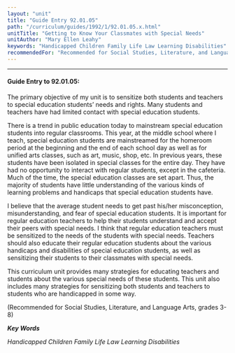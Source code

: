 ```yaml
---
layout: "unit"
title: "Guide Entry 92.01.05"
path: "/curriculum/guides/1992/1/92.01.05.x.html"
unitTitle: "Getting to Know Your Classmates with Special Needs"
unitAuthor: "Mary Ellen Leahy"
keywords: "Handicapped Children Family Life Law Learning Disabilities"
recommendedFor: "Recommended for Social Studies, Literature, and Language Arts, grades 3-8"
---
```

<body>
<hr/>
<h4>
Guide Entry to 92.01.05:
</h4>
The primary objective of my unit is to sensitize both students and teachers to special education students’ needs and rights. Many students and teachers have had limited contact with special education students.
<p>
There is a trend in public education today to mainstream special education students into regular classrooms. This year, at the middle school where I teach, special education students are mainstreamed for the homeroom period at the beginning and the end of each school day as well as for unified arts classes, such as art, music, shop, etc. In previous years, these students have been isolated in special classes for the entire day. They have had no opportunity to interact with regular students, except in the cafeteria. Much of the time, the special education classes are set apart. Thus, the majority of students have little understanding of the various kinds of learning problems and handicaps that special education students have.
</p>
<p>
I believe that the average student needs to get past his/her misconception, misunderstanding, and fear of special education students. It is important for regular education teachers to help their students understand and accept their peers with special needs. I think that regular education teachers must be sensitized to the needs of the students with special needs. Teachers should also educate their regular education students about the various handicaps and disabilities of special education students, as well as sensitizing their students to their classmates with special needs.
</p>
<p>
This curriculum unit provides many strategies for educating teachers and students about the various special needs of these students. This unit also includes many strategies for sensitizing both students and teachers to students who are handicapped in some way.
</p>
<p>
(Recommended for Social Studies, Literature, and Language Arts, grades 3-8)
</p>
<p>
<b>
<i>
Key Words
</i>
</b>
<br/>
</p>
<p>
<i>
Handicapped Children Family Life Law Learning Disabilities
</i>
</p>
</body>